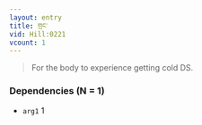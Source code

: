 ```yaml
---
layout: entry
title: གྲང་
vid: Hill:0221
vcount: 1
---
```

> For the body to experience getting cold DS\.


### Dependencies (N = 1)
* `arg1` 1

